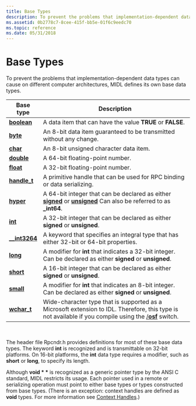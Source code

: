 ```yaml
---
title: Base Types
description: To prevent the problems that implementation-dependent data types can cause on different computer architectures, MIDL defines its own base data types.
ms.assetid: 0b2778c7-8cee-415f-bb5e-01f6c9eedc70
ms.topic: reference
ms.date: 05/31/2018
---
```


# Base Types

To prevent the problems that implementation-dependent data types can cause on different computer architectures, MIDL defines its own base data types.



| Base type                         | Description                                                                                                                                                         |
|-----------------------------------|---------------------------------------------------------------------------------------------------------------------------------------------------------------------|
| [**boolean**](/windows/desktop/Midl/boolean)       | A data item that can have the value **TRUE** or **FALSE**.                                                                                                          |
| [**byte**](/windows/desktop/Midl/byte)             | An 8-bit data item guaranteed to be transmitted without any change.                                                                                                 |
| [**char**](/windows/desktop/Midl/char-idl)         | An 8-bit unsigned character data item.                                                                                                                              |
| [**double**](/windows/desktop/Midl/double)         | A 64-bit floating-point number.                                                                                                                                     |
| [**float**](/windows/desktop/Midl/float)           | A 32-bit floating-point number.                                                                                                                                     |
| [**handle\_t**](/windows/desktop/Midl/handle-t)    | A primitive handle that can be used for RPC binding or data serializing.                                                                                            |
| [**hyper**](/windows/desktop/Midl/hyper)           | A 64-bit integer that can be declared as either [**signed**](/windows/desktop/Midl/signed) or [**unsigned**](/windows/desktop/Midl/unsigned) Can also be referred to as **\_int64**.                  |
| [**int**](/windows/desktop/Midl/int)               | A 32-bit integer that can be declared as either **signed** or **unsigned**.                                                                                         |
| [**\_\_int3264**](/windows/desktop/Midl/--int3264) | A keyword that specifies an integral type that has either 32-bit or 64-bit properties.                                                                              |
| [**long**](/windows/desktop/Midl/long)             | A modifier for **int** that indicates a 32-bit integer. Can be declared as either **signed** or **unsigned**.                                                       |
| [**short**](/windows/desktop/Midl/short)           | A 16-bit integer that can be declared as either **signed** or **unsigned**.                                                                                         |
| [**small**](/windows/desktop/Midl/small)           | A modifier for **int** that indicates an 8-bit integer. Can be declared as either **signed** or **unsigned**.                                                       |
| [**wchar\_t**](/windows/desktop/Midl/wchar-t)      | Wide-character type that is supported as a Microsoft extension to IDL. Therefore, this type is not available if you compile using the [/**osf**](/windows/desktop/Midl/-osf) switch. |



 

The header file Rpcndr.h provides definitions for most of these base data types. The keyword **int** is recognized and is transmittable on 32-bit platforms. On 16-bit platforms, the **int** data type requires a modifier, such as **short** or **long**, to specify its length.

Although **void \* \*** is recognized as a generic pointer type by the ANSI C standard, MIDL restricts its usage. Each pointer used in a remote or serializing operation must point to either base types or types constructed from base types. (There is an exception: context handles are defined as **void** types. For more information see [Context Handles](context-handles.md).)

 

 
